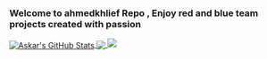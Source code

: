 ### Welcome to ahmedkhlief Repo , Enjoy red and blue team projects created with passion  ###
<a href="http://shells.systems">
  <img align="center" src="https://github-readme-stats.vercel.app/api?username=ahmedkhlief&show_icons=true&line_height=33&count_private=true&theme=dark" alt="Askar's GitHub Stats" />
</a>
<a href="https://shells.systems">
  <img align="center" src="https://github-readme-stats.vercel.app/api/top-langs/?username=ahmedkhlief&&hide=cmake&langs_count=4&line_height=35&theme=dark" />
</a>
<a href="https://twitter.com/ahmed_khlief">
  <img src="https://img.shields.io/twitter/follow/ahmed_khlief?style=for-the-badge&logo=twitter&&labelColor=1f1f1f&color=5fffaf" />
</a>
